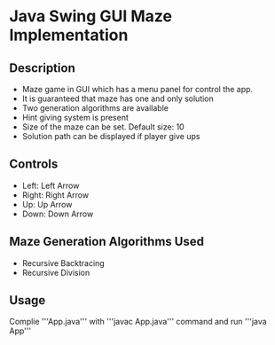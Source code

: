 # Java Swing GUI Maze Implementation

## Description

* Maze game in GUI which has a menu panel for control the app.
* It is guaranteed that maze has one and only solution
* Two generation algorithms are available
* Hint giving system is present
* Size of the maze can be set. Default size: 10
* Solution path can be displayed if player give ups

## Controls

* Left: Left Arrow
* Right: Right Arrow
* Up: Up Arrow
* Down: Down Arrow

## Maze Generation Algorithms Used

* Recursive Backtracing
* Recursive Division


## Usage

Complie '''App.java''' with '''javac App.java''' command and run '''java App'''
